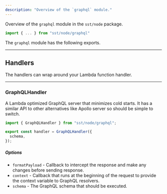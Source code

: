 ```yaml
---
description: "Overview of the `graphql` module."
---
```


Overview of the `graphql` module in the `sst/node` package.

```ts
import { ... } from "sst/node/graphql"
```

The `graphql` module has the following exports.

---

## Handlers

The handlers can wrap around your Lambda function handler.

---

### GraphQLHandler

A Lambda optimized GraphQL server that minimizes cold starts. It has a similar API to other alternatives like Apollo server so should be simple to switch.

```js
import { GraphQLHandler } from "sst/node/graphql";

export const handler = GraphQLHandler({
  schema,
});
```

##### Options

- `formatPayload` - Callback to intercept the response and make any changes before sending response.
- `context` - Callback that runs at the beginning of the request to provide the context variable to GraphQL resolvers.
- `schema` - The GraphQL schema that should be executed.
